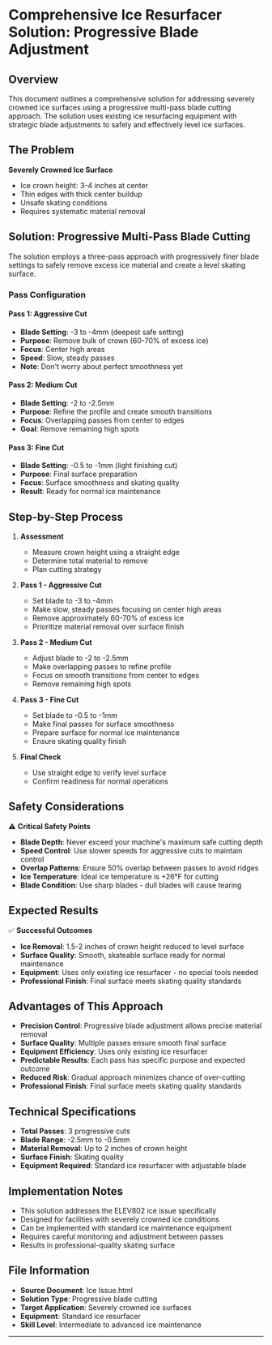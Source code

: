 # Comprehensive Ice Resurfacer Solution: Progressive Blade Adjustment

## Overview

This document outlines a comprehensive solution for addressing severely crowned ice surfaces using a progressive multi-pass blade cutting approach. The solution uses existing ice resurfacing equipment with strategic blade adjustments to safely and effectively level ice surfaces.

## The Problem

**Severely Crowned Ice Surface**
- Ice crown height: 3-4 inches at center
- Thin edges with thick center buildup
- Unsafe skating conditions
- Requires systematic material removal

## Solution: Progressive Multi-Pass Blade Cutting

The solution employs a three-pass approach with progressively finer blade settings to safely remove excess ice material and create a level skating surface.

### Pass Configuration

#### Pass 1: Aggressive Cut
- **Blade Setting**: -3 to -4mm (deepest safe setting)
- **Purpose**: Remove bulk of crown (60-70% of excess ice)
- **Focus**: Center high areas
- **Speed**: Slow, steady passes
- **Note**: Don't worry about perfect smoothness yet

#### Pass 2: Medium Cut
- **Blade Setting**: -2 to -2.5mm
- **Purpose**: Refine the profile and create smooth transitions
- **Focus**: Overlapping passes from center to edges
- **Goal**: Remove remaining high spots

#### Pass 3: Fine Cut
- **Blade Setting**: -0.5 to -1mm (light finishing cut)
- **Purpose**: Final surface preparation
- **Focus**: Surface smoothness and skating quality
- **Result**: Ready for normal ice maintenance

## Step-by-Step Process

1. **Assessment**
   - Measure crown height using a straight edge
   - Determine total material to remove
   - Plan cutting strategy

2. **Pass 1 - Aggressive Cut**
   - Set blade to -3 to -4mm
   - Make slow, steady passes focusing on center high areas
   - Remove approximately 60-70% of excess ice
   - Prioritize material removal over surface finish

3. **Pass 2 - Medium Cut**
   - Adjust blade to -2 to -2.5mm
   - Make overlapping passes to refine profile
   - Focus on smooth transitions from center to edges
   - Remove remaining high spots

4. **Pass 3 - Fine Cut**
   - Set blade to -0.5 to -1mm
   - Make final passes for surface smoothness
   - Prepare surface for normal ice maintenance
   - Ensure skating quality finish

5. **Final Check**
   - Use straight edge to verify level surface
   - Confirm readiness for normal operations

## Safety Considerations

⚠️ **Critical Safety Points**

- **Blade Depth**: Never exceed your machine's maximum safe cutting depth
- **Speed Control**: Use slower speeds for aggressive cuts to maintain control
- **Overlap Patterns**: Ensure 50% overlap between passes to avoid ridges
- **Ice Temperature**: Ideal ice temperature is +26°F for cutting
- **Blade Condition**: Use sharp blades - dull blades will cause tearing

## Expected Results

✅ **Successful Outcomes**

- **Ice Removal**: 1.5-2 inches of crown height reduced to level surface
- **Surface Quality**: Smooth, skateable surface ready for normal maintenance
- **Equipment**: Uses only existing ice resurfacer - no special tools needed
- **Professional Finish**: Final surface meets skating quality standards

## Advantages of This Approach

- **Precision Control**: Progressive blade adjustment allows precise material removal
- **Surface Quality**: Multiple passes ensure smooth final surface
- **Equipment Efficiency**: Uses only existing ice resurfacer
- **Predictable Results**: Each pass has specific purpose and expected outcome
- **Reduced Risk**: Gradual approach minimizes chance of over-cutting
- **Professional Finish**: Final surface meets skating quality standards

## Technical Specifications

- **Total Passes**: 3 progressive cuts
- **Blade Range**: -2.5mm to -0.5mm
- **Material Removal**: Up to 2 inches of crown height
- **Surface Finish**: Skating quality
- **Equipment Required**: Standard ice resurfacer with adjustable blade

## Implementation Notes

- This solution addresses the ELEV802 ice issue specifically
- Designed for facilities with severely crowned ice conditions
- Can be implemented with standard ice maintenance equipment
- Requires careful monitoring and adjustment between passes
- Results in professional-quality skating surface

## File Information

- **Source Document**: Ice Issue.html
- **Solution Type**: Progressive blade cutting
- **Target Application**: Severely crowned ice surfaces
- **Equipment**: Standard ice resurfacer
- **Skill Level**: Intermediate to advanced ice maintenance

---
